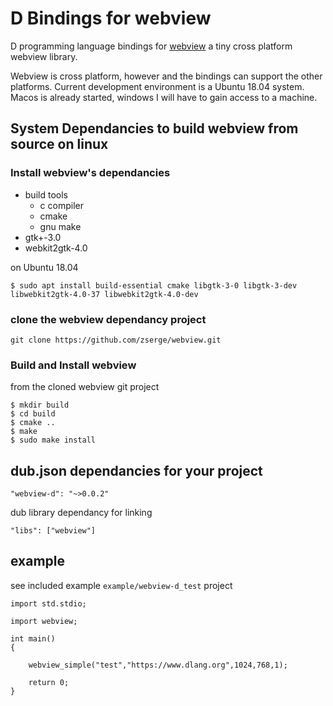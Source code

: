 # D Bindings for webview

D programming language bindings for [webview](https://github.com/zserge/webview) a tiny cross platform webview library.  

Webview is cross platform, however and the bindings can support the other platforms. Current development environment is a Ubuntu 18.04 system. Macos is already started, windows I will have to gain access to a machine. 

## System Dependancies to build webview from source on linux

### Install webview's dependancies

 * build tools 
   * c compiler
   * cmake
   * gnu make
 * gtk+-3.0
 * webkit2gtk-4.0

on Ubuntu 18.04

```
$ sudo apt install build-essential cmake libgtk-3-0 libgtk-3-dev libwebkit2gtk-4.0-37 libwebkit2gtk-4.0-dev
```

### clone the webview dependancy project 

```
git clone https://github.com/zserge/webview.git
```


### Build and Install webview

from the cloned webview git project

```
$ mkdir build
$ cd build
$ cmake ..
$ make
$ sudo make install
```

## dub.json dependancies for your project 

```
"webview-d": "~>0.0.2"
```

dub library dependancy for linking

```
"libs": ["webview"]
```

## example

see included example ``example/webview-d_test`` project

```
import std.stdio;

import webview;

int main()
{
	
	webview_simple("test","https://www.dlang.org",1024,768,1);

	return 0;
}
```